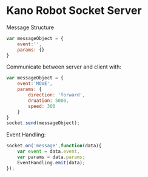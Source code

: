 # Kano Robot Socket Server

Message Structure


```javascript
var messageObject = {
	event:'',
    params: {}
}
```

Communicate between server and client with:
```javascript
var messageObject = {
	event:'MOVE',
    params: {
    	direction: 'forward',
        druation: 5000,
        speed: 300
    }
}
socket.send(messageObject);
```

Event Handling:
```javascript
socket.on('message',function(data){
	var event = data.event,
    var params = data.params;
    EventHandling.emit(data);
});
```
